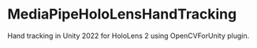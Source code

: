 # MediaPipeHoloLensHandTracking
Hand tracking in Unity 2022 for HoloLens 2 using OpenCVForUnity plugin.

